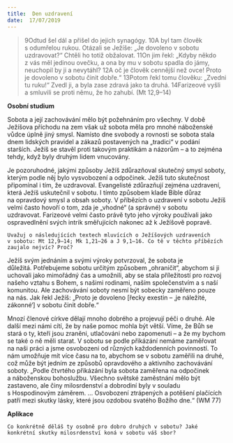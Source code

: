 ```yaml
---
title:  Den uzdravení
date:  17/07/2019
---
```


> <p></p>
> 9Odtud šel dál a přišel do jejich synagógy. 10A byl tam člověk s odumřelou rukou. Otázali se Ježíše: „Je dovoleno v sobotu uzdravovat?“ Chtěli ho totiž obžalovat. 11On jim řekl: „Kdyby někdo z vás měl jedinou ovečku, a ona by mu v sobotu spadla do jámy, neuchopil by ji a nevytáhl? 12A oč je člověk cennější než ovce! Proto je dovoleno v sobotu činit dobře.“ 13Potom řekl tomu člověku: „Zvedni tu ruku!“ Zvedl ji, a byla zase zdravá jako ta druhá. 14Farizeové vyšli a smluvili se proti němu, že ho zahubí. (Mt 12,9–14)

**Osobní studium**

Sobota a její zachovávání mělo být požehnáním pro všechny. V době Ježíšova příchodu na zem však už sobota měla pro mnohé náboženské vůdce úplně jiný smysl. Namísto dne svobody a rovnosti se sobota stala dnem lidských pravidel a zákazů postavených na „tradici“ v podání starších. Ježíš se stavěl proti takovým praktikám a názorům – a to zejména tehdy, když byly druhým lidem vnucovány.

Je pozoruhodné, jakými způsoby Ježíš zdůrazňoval skutečný smysl soboty, kterým podle něj bylo vysvobození a odpočinek. Ježíš tuto skutečnost připomínal i tím, že uzdravoval. Evangelisté zdůrazňují zejména uzdravení, která Ježíš uskutečnil v sobotu. I tímto způsobem klade Bible důraz na opravdový smysl a obsah soboty. V příbězích o uzdravení v sobotu Ježíš velmi často hovoří o tom, zda je „vhodné“ (a správné) v sobotu uzdravovat. Farizeové velmi často právě tyto jeho výroky používali jako ospravedlnění svých intrik směřujících nakonec až k Ježíšově popravě.

`Uvažuj o následujících textech mluvících o Ježíšových uzdraveních v sobotu: Mt 12,9–14; Mk 1,21–26 a J 9,1–16. Co tě v těchto příbězích zaujalo nejvíc? Proč?`

Ježíš svým jednáním a svými výroky potvrzoval, že sobota je důležitá. Potřebujeme sobotu určitým způsobem „ohraničit“, abychom si ji uchovali jako mimořádný čas a umožnili, aby se stala příležitostí pro rozvoj našeho vztahu s Bohem, s našimi rodinami, naším společenstvím a s naší komunitou. Ale zachovávání soboty nesmí být sobecky zaměřeno pouze na nás. Jak řekl Ježíš: „Proto je dovoleno [řecky exestin – ‚je náležité, zákonné‘] v sobotu činit dobře.“

Mnozí členové církve dělají mnoho dobrého a projevují péči o druhé. Ale další mezi námi cítí, že by naše pomoc mohla být větší. Víme, že Bůh se stará o ty, kteří jsou zraněni, utlačováni nebo zapomenuti – a že my bychom se také o ně měli starat. V sobotu se podle přikázání nemáme zaměřovat na naši práci a jsme osvobozeni od různých každodenních povinností. To nám umožňuje mít více času na to, abychom se v sobotu zaměřili na druhé, což může být jedním ze způsobů opravdového a aktivního zachovávání soboty. „Podle čtvrtého přikázání byla sobota zaměřena na odpočinek a náboženskou bohoslužbu. Všechno světské zaměstnání mělo být zastaveno, ale činy milosrdenství a dobrodiní byly v souladu s Hospodinovým záměrem. ... Osvobození ztrápených a potěšení plačících patří mezi skutky lásky, které jsou ozdobou svatého Božího dne.“ (WM 77)

**Aplikace**

`Co konkrétně děláš ty osobně pro dobro druhých v sobotu? Jaké konkrétní skutky milosrdenství koná v sobotu váš sbor?`